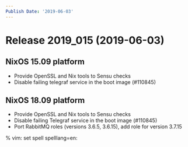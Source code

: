 ```yaml
---
Publish Date: '2019-06-03'
---
```


# Release 2019_015 (2019-06-03)

## NixOS 15.09 platform

- Provide OpenSSL and Nix tools to Sensu checks
- Disable failing telegraf service in the boot image (#110845)

## NixOS 18.09 platform

- Provide OpenSSL and Nix tools to Sensu checks
- Disable failing Telegraf service in the boot image (#110845)
- Port RabbitMQ roles (versions 3.6.5, 3.6.15), add role for version 3.7.15

% vim: set spell spelllang=en:
